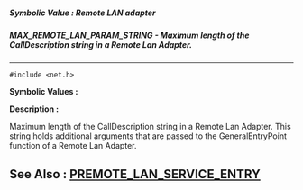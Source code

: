 ##### Symbolic Value : Remote LAN adapter
##### MAX_REMOTE_LAN_PARAM_STRING - Maximum length of the CallDescription string in a Remote Lan Adapter.
---
```
#include <net.h>
```

**Symbolic Values :**



**Description :**

Maximum length of the CallDescription string in a Remote Lan Adapter.  This string holds additional arguments that are passed to the GeneralEntryPoint function of a Remote Lan Adapter.


**See Also :**
[PREMOTE_LAN_SERVICE_ENTRY](/domino-c-api-docs/reference/Data/PREMOTE_LAN_SERVICE_ENTRY)
---
